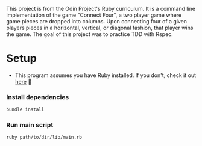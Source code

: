 This project is from the Odin Project's Ruby curriculum.
It is a command line implementation of the game "Connect Four", a two player game where game pieces are dropped into columns. Upon connecting four of a given players pieces in a horizontal, vertical, or diagonal fashion, that player wins the game.
The goal of this project was to practice TDD with Rspec.

# Setup

- This program assumes you have Ruby installed. If you don't, check it out [here](https://www.ruby-lang.org/en/downloads/) 💎

### Install dependencies

```bash
bundle install
```

### Run main script

```bash
ruby path/to/dir/lib/main.rb
```
